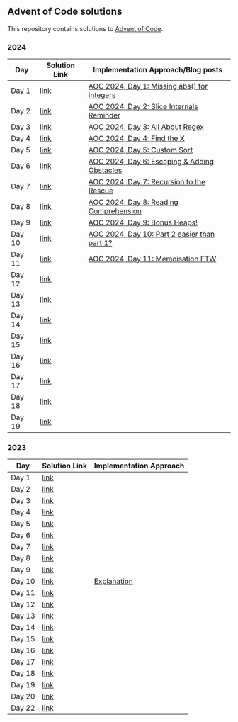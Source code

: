 ## Advent of Code solutions

This repository contains solutions to [Advent of Code](https://adventofcode.com/).

### 2024

|Day | Solution Link| Implementation Approach/Blog posts |
|----|--------------|---|
|Day 1 | [link](2024/day1/main.go)|[AOC 2024, Day 1: Missing abs() for integers](https://www.bytesizego.com/blog/aoc-day1-golang)|
|Day 2 | [link](2024/day2/main.go)|[AOC 2024, Day 2: Slice Internals Reminder](https://www.bytesizego.com/blog/aoc-day2-golang)|
|Day 3 | [link](2024/day3/main.go)|[AOC 2024, Day 3: All About Regex](https://www.bytesizego.com/blog/aoc-day3-golang)|
|Day 4 | [link](2024/day4/main.go)|[AOC 2024, Day 4: Find the X](https://www.bytesizego.com/blog/aoc-day4-golang)|
|Day 5 | [link](2024/day5/main.go)|[AOC 2024, Day 5: Custom Sort](https://www.bytesizego.com/blog/aoc-day5-golang)|
|Day 6 | [link](2024/day6/main.go)|[AOC 2024, Day 6: Escaping & Adding Obstacles](https://www.bytesizego.com/blog/aoc-day6-golang)|
|Day 7 | [link](2024/day7/main.go)|[AOC 2024, Day 7: Recursion to the Rescue](https://www.bytesizego.com/blog/aoc-day7-golang)|
|Day 8 | [link](2024/day8/main.go)|[AOC 2024, Day 8: Reading Comprehension](https://www.bytesizego.com/blog/aoc-day8-golang)|
|Day 9 | [link](2024/day9/main.go)|[AOC 2024, Day 9: Bonus Heaps!](https://www.bytesizego.com/blog/aoc-day8-golang)|
|Day 10 | [link](2024/day10/main.go)|[AOC 2024, Day 10: Part 2 easier than part 1?](https://www.bytesizego.com/blog/aoc-day10-golang)|
|Day 11 | [link](2024/day11/main.go)|[AOC 2024, Day 11: Memoisation FTW](https://www.bytesizego.com/blog/aoc-day11-golang)|
|Day 12 | [link](2024/day12/main.go)||
|Day 13 | [link](2024/day13/main.go)||
|Day 14 | [link](2024/day14/main.go)||
|Day 15 | [link](2024/day15/main.go)||
|Day 16 | [link](2024/day16/main.go)||
|Day 17 | [link](2024/day17/main.go)||
|Day 18 | [link](2024/day18/main.go)||
|Day 19 | [link](2024/day19/main.go)||

### 2023

|Day | Solution Link| Implementation Approach |
|----|--------------|---|
|Day 1 | [link](2023/day1/main.go)||
|Day 2| [link](2023/day2/main.go)||
|Day 3| [link](2023/day3/main.go)||
|Day 4| [link](2023/day4/main.go)||
|Day 5| [link](2023/day5/main.go)||
|Day 6| [link](2023/day6/main.go)||
|Day 7| [link](2023/day7/main.go)||
|Day 8| [link](2023/day8/main.go)||
|Day 9| [link](2023/day9/main.go)||
|Day 10| [link](2023/day10/main.go)| [Explanation](2023/day10/README.md)|
|Day 11| [link](2023/day11/main.go)||
|Day 12| [link](2023/day12/main.go)||
|Day 13| [link](2023/day13/main.go)||
|Day 14| [link](2023/day14/main.go)||
|Day 15| [link](2023/day15/main.go)||
|Day 16| [link](2023/day16/main.go)||
|Day 17| [link](2023/day17/main.go)||
|Day 18| [link](2023/day18/main.go)||
|Day 19| [link](2023/day19/main.go)||
|Day 20| [link](2023/day20/main.go)||
|Day 22| [link](2023/day22/main.go)||